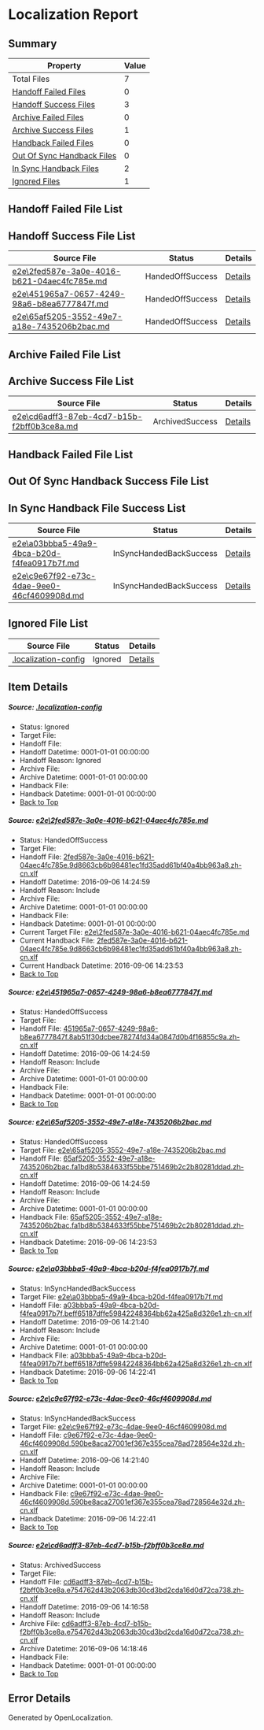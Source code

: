 # <a name='report-top'></a> Localization Report

## Summary
 Property | Value 
 -------- | ----- 
 Total Files | 7
[ Handoff Failed Files ](#handoff-failed-list)| 0
[ Handoff Success Files ](#handoff-success-list)| 3
[ Archive Failed Files ](#archive-failed-list)| 0
[ Archive Success Files ](#archive-success-list)| 1
[ Handback Failed Files ](#handback-failed-list)| 0
[ Out Of Sync Handback Files ](#outofsync-handback-success-list)| 0
[ In Sync Handback Files ](#insync-handback-success-list)| 2
[ Ignored Files ](#ignored-list)| 1

## <a name='handoff-failed-list'></a> Handoff Failed File List

## <a name='handoff-success-list'></a> Handoff Success File List
 Source File | Status | Details 
 ----------- | ------ | ------- 
 [e2e\2fed587e-3a0e-4016-b621-04aec4fc785e.md](https://github.com/OpenLocalizationTestOrg/ol-test0/blob/9019d6330c62c2e8252497d13ba14f1fa2575782/e2e/2fed587e-3a0e-4016-b621-04aec4fc785e.md) | HandedOffSuccess | [Details](#9aaec3a9a79940760962fc60065a354ad5f136771)
 [e2e\451965a7-0657-4249-98a6-b8ea6777847f.md](https://github.com/OpenLocalizationTestOrg/ol-test0/blob/81c9995389965b7f130ff57d176ebc9240b9717f/e2e/451965a7-0657-4249-98a6-b8ea6777847f.md) | HandedOffSuccess | [Details](#9e3c9cee949973e286ccca46d22759a172357d022)
 [e2e\65af5205-3552-49e7-a18e-7435206b2bac.md](https://github.com/OpenLocalizationTestOrg/ol-test0/blob/ecce3ef56cede967168181687a3263cc5666ada3/e2e/65af5205-3552-49e7-a18e-7435206b2bac.md) | HandedOffSuccess | [Details](#a82a741ab29658628a73ba0d310824811926b7b13)

## <a name='archive-failed-list'></a> Archive Failed File List

## <a name='archive-success-list'></a> Archive Success File List
 Source File | Status | Details 
 ----------- | ------ | ------- 
 [e2e\cd6adff3-87eb-4cd7-b15b-f2bff0b3ce8a.md](https://github.com/OpenLocalizationTestOrg/ol-test0/blob/f6466fce0f0977342f0967d5b8d3d5c5d7c0617c/e2e/cd6adff3-87eb-4cd7-b15b-f2bff0b3ce8a.md) | ArchivedSuccess | [Details](#f409bd3cb2a8b76a8584b54714778eeb7b223e856)

## <a name='handback-failed-list'></a> Handback Failed File List

## <a name='outofsync-handback-success-list'></a> Out Of Sync Handback Success File List

## <a name='insync-handback-success-list'></a> In Sync Handback File Success List
 Source File | Status | Details 
 ----------- | ------ | ------- 
 [e2e\a03bbba5-49a9-4bca-b20d-f4fea0917b7f.md](https://github.com/OpenLocalizationTestOrg/ol-test0/blob/1a3030062d2df64c94439d996c1c9802ef648174/e2e/a03bbba5-49a9-4bca-b20d-f4fea0917b7f.md) | InSyncHandedBackSuccess | [Details](#0be3305fa8cfcca8a251e61c573680533b14dbeb4)
 [e2e\c9e67f92-e73c-4dae-9ee0-46cf4609908d.md](https://github.com/OpenLocalizationTestOrg/ol-test0/blob/1a3030062d2df64c94439d996c1c9802ef648174/e2e/c9e67f92-e73c-4dae-9ee0-46cf4609908d.md) | InSyncHandedBackSuccess | [Details](#26a1c83a373afb1f3209fb9405ae7664ccaee9c45)

## <a name='ignored-list'></a> Ignored File List
 Source File | Status | Details 
 ----------- | ------ | ------- 
 [.localization-config](https://github.com/OpenLocalizationTestOrg/ol-test0/blob/9019d6330c62c2e8252497d13ba14f1fa2575782/.localization-config) | Ignored | [Details](#3d4f252ac210baf56311d7e97dcc2db10974dbd20)

## Item Details
##### <a name='3d4f252ac210baf56311d7e97dcc2db10974dbd20'></a> Source: [.localization-config](https://github.com/OpenLocalizationTestOrg/ol-test0/blob/9019d6330c62c2e8252497d13ba14f1fa2575782/.localization-config)
* Status: Ignored
* Target File: 
* Handoff File: 
* Handoff Datetime: 0001-01-01 00:00:00
* Handoff Reason: Ignored
* Archive File: 
* Archive Datetime: 0001-01-01 00:00:00
* Handback File: 
* Handback Datetime: 0001-01-01 00:00:00
* [Back to Top](#report-top)

##### <a name='9aaec3a9a79940760962fc60065a354ad5f136771'></a> Source: [e2e\2fed587e-3a0e-4016-b621-04aec4fc785e.md](https://github.com/OpenLocalizationTestOrg/ol-test0/blob/9019d6330c62c2e8252497d13ba14f1fa2575782/e2e/2fed587e-3a0e-4016-b621-04aec4fc785e.md)
* Status: HandedOffSuccess
* Target File: 
* Handoff File: [2fed587e-3a0e-4016-b621-04aec4fc785e.9d8663cb6b98481ec1fd35add61bf40a4bb963a8.zh-cn.xlf](https://github.com/OpenLocalizationTestOrg/ol-test0-handoff/blob/66d6b4e899a9589dc9de0f3942eee9988c509704/ol-handoff/OpenLocalizationTestOrg/ol-test0-zhcn/ci/mt/2fed587e-3a0e-4016-b621-04aec4fc785e.9d8663cb6b98481ec1fd35add61bf40a4bb963a8.zh-cn.xlf)
* Handoff Datetime: 2016-09-06 14:24:59
* Handoff Reason: Include
* Archive File: 
* Archive Datetime: 0001-01-01 00:00:00
* Handback File: 
* Handback Datetime: 0001-01-01 00:00:00
* Current Target File: [e2e\2fed587e-3a0e-4016-b621-04aec4fc785e.md](https://github.com/OpenLocalizationTestOrg/ol-test0-zhcn/blob/5dbdc96235135643593bea53dec707c05e80b2ea/e2e/2fed587e-3a0e-4016-b621-04aec4fc785e.md)
* Current Handback File: [2fed587e-3a0e-4016-b621-04aec4fc785e.9d8663cb6b98481ec1fd35add61bf40a4bb963a8.zh-cn.xlf](https://github.com/OpenLocalizationTestOrg/ol-test0-handback/blob/3981eb88c8d635fd20f2201b76c584d58cd2d10a/ol-handback/OpenLocalizationTestOrg/ol-test0-zhcn/ci/ht/2fed587e-3a0e-4016-b621-04aec4fc785e.9d8663cb6b98481ec1fd35add61bf40a4bb963a8.zh-cn.xlf)
* Current Handback Datetime: 2016-09-06 14:23:53
* [Back to Top](#report-top)

##### <a name='9e3c9cee949973e286ccca46d22759a172357d022'></a> Source: [e2e\451965a7-0657-4249-98a6-b8ea6777847f.md](https://github.com/OpenLocalizationTestOrg/ol-test0/blob/81c9995389965b7f130ff57d176ebc9240b9717f/e2e/451965a7-0657-4249-98a6-b8ea6777847f.md)
* Status: HandedOffSuccess
* Target File: 
* Handoff File: [451965a7-0657-4249-98a6-b8ea6777847f.8ab51f30dcbee78274fd34a0847d0b4f16855c9a.zh-cn.xlf](https://github.com/OpenLocalizationTestOrg/ol-test0-handoff/blob/66d6b4e899a9589dc9de0f3942eee9988c509704/ol-handoff/OpenLocalizationTestOrg/ol-test0-zhcn/ci/mt/451965a7-0657-4249-98a6-b8ea6777847f.8ab51f30dcbee78274fd34a0847d0b4f16855c9a.zh-cn.xlf)
* Handoff Datetime: 2016-09-06 14:24:59
* Handoff Reason: Include
* Archive File: 
* Archive Datetime: 0001-01-01 00:00:00
* Handback File: 
* Handback Datetime: 0001-01-01 00:00:00
* [Back to Top](#report-top)

##### <a name='a82a741ab29658628a73ba0d310824811926b7b13'></a> Source: [e2e\65af5205-3552-49e7-a18e-7435206b2bac.md](https://github.com/OpenLocalizationTestOrg/ol-test0/blob/ecce3ef56cede967168181687a3263cc5666ada3/e2e/65af5205-3552-49e7-a18e-7435206b2bac.md)
* Status: HandedOffSuccess
* Target File: [e2e\65af5205-3552-49e7-a18e-7435206b2bac.md](https://github.com/OpenLocalizationTestOrg/ol-test0-zhcn/blob/5dbdc96235135643593bea53dec707c05e80b2ea/e2e/65af5205-3552-49e7-a18e-7435206b2bac.md)
* Handoff File: [65af5205-3552-49e7-a18e-7435206b2bac.fa1bd8b5384633f55bbe751469b2c2b80281ddad.zh-cn.xlf](https://github.com/OpenLocalizationTestOrg/ol-test0-handoff/blob/66d6b4e899a9589dc9de0f3942eee9988c509704/ol-handoff/OpenLocalizationTestOrg/ol-test0-zhcn/ci/mt/65af5205-3552-49e7-a18e-7435206b2bac.fa1bd8b5384633f55bbe751469b2c2b80281ddad.zh-cn.xlf)
* Handoff Datetime: 2016-09-06 14:24:59
* Handoff Reason: Include
* Archive File: 
* Archive Datetime: 0001-01-01 00:00:00
* Handback File: [65af5205-3552-49e7-a18e-7435206b2bac.fa1bd8b5384633f55bbe751469b2c2b80281ddad.zh-cn.xlf](https://github.com/OpenLocalizationTestOrg/ol-test0-handback/blob/3981eb88c8d635fd20f2201b76c584d58cd2d10a/ol-handback/OpenLocalizationTestOrg/ol-test0-zhcn/ci/ht/65af5205-3552-49e7-a18e-7435206b2bac.fa1bd8b5384633f55bbe751469b2c2b80281ddad.zh-cn.xlf)
* Handback Datetime: 2016-09-06 14:23:53
* [Back to Top](#report-top)

##### <a name='0be3305fa8cfcca8a251e61c573680533b14dbeb4'></a> Source: [e2e\a03bbba5-49a9-4bca-b20d-f4fea0917b7f.md](https://github.com/OpenLocalizationTestOrg/ol-test0/blob/1a3030062d2df64c94439d996c1c9802ef648174/e2e/a03bbba5-49a9-4bca-b20d-f4fea0917b7f.md)
* Status: InSyncHandedBackSuccess
* Target File: [e2e\a03bbba5-49a9-4bca-b20d-f4fea0917b7f.md](https://github.com/OpenLocalizationTestOrg/ol-test0-zhcn/blob/a56d167d7abf35d27cac58d9edc8210bd67a34b0/e2e/a03bbba5-49a9-4bca-b20d-f4fea0917b7f.md)
* Handoff File: [a03bbba5-49a9-4bca-b20d-f4fea0917b7f.beff65187dffe59842248364bb62a425a8d326e1.zh-cn.xlf](https://github.com/OpenLocalizationTestOrg/ol-test0-handoff/blob/31a91ef36196c55de2e7d7f04dfb98461f6d03f0/ol-handoff/OpenLocalizationTestOrg/ol-test0-zhcn/ci/a03bbba5-49a9-4bca-b20d-f4fea0917b7f.beff65187dffe59842248364bb62a425a8d326e1.zh-cn.xlf)
* Handoff Datetime: 2016-09-06 14:21:40
* Handoff Reason: Include
* Archive File: 
* Archive Datetime: 0001-01-01 00:00:00
* Handback File: [a03bbba5-49a9-4bca-b20d-f4fea0917b7f.beff65187dffe59842248364bb62a425a8d326e1.zh-cn.xlf](https://github.com/OpenLocalizationTestOrg/ol-test0-handback/blob/927c5e0360217c903b395c3658ca96e2b40438ea/ol-handback/OpenLocalizationTestOrg/ol-test0-zhcn/ci/a03bbba5-49a9-4bca-b20d-f4fea0917b7f.beff65187dffe59842248364bb62a425a8d326e1.zh-cn.xlf)
* Handback Datetime: 2016-09-06 14:22:41
* [Back to Top](#report-top)

##### <a name='26a1c83a373afb1f3209fb9405ae7664ccaee9c45'></a> Source: [e2e\c9e67f92-e73c-4dae-9ee0-46cf4609908d.md](https://github.com/OpenLocalizationTestOrg/ol-test0/blob/1a3030062d2df64c94439d996c1c9802ef648174/e2e/c9e67f92-e73c-4dae-9ee0-46cf4609908d.md)
* Status: InSyncHandedBackSuccess
* Target File: [e2e\c9e67f92-e73c-4dae-9ee0-46cf4609908d.md](https://github.com/OpenLocalizationTestOrg/ol-test0-zhcn/blob/a56d167d7abf35d27cac58d9edc8210bd67a34b0/e2e/c9e67f92-e73c-4dae-9ee0-46cf4609908d.md)
* Handoff File: [c9e67f92-e73c-4dae-9ee0-46cf4609908d.590be8aca27001ef367e355cea78ad728564e32d.zh-cn.xlf](https://github.com/OpenLocalizationTestOrg/ol-test0-handoff/blob/31a91ef36196c55de2e7d7f04dfb98461f6d03f0/ol-handoff/OpenLocalizationTestOrg/ol-test0-zhcn/ci/c9e67f92-e73c-4dae-9ee0-46cf4609908d.590be8aca27001ef367e355cea78ad728564e32d.zh-cn.xlf)
* Handoff Datetime: 2016-09-06 14:21:40
* Handoff Reason: Include
* Archive File: 
* Archive Datetime: 0001-01-01 00:00:00
* Handback File: [c9e67f92-e73c-4dae-9ee0-46cf4609908d.590be8aca27001ef367e355cea78ad728564e32d.zh-cn.xlf](https://github.com/OpenLocalizationTestOrg/ol-test0-handback/blob/927c5e0360217c903b395c3658ca96e2b40438ea/ol-handback/OpenLocalizationTestOrg/ol-test0-zhcn/ci/c9e67f92-e73c-4dae-9ee0-46cf4609908d.590be8aca27001ef367e355cea78ad728564e32d.zh-cn.xlf)
* Handback Datetime: 2016-09-06 14:22:41
* [Back to Top](#report-top)

##### <a name='f409bd3cb2a8b76a8584b54714778eeb7b223e856'></a> Source: [e2e\cd6adff3-87eb-4cd7-b15b-f2bff0b3ce8a.md](https://github.com/OpenLocalizationTestOrg/ol-test0/blob/f6466fce0f0977342f0967d5b8d3d5c5d7c0617c/e2e/cd6adff3-87eb-4cd7-b15b-f2bff0b3ce8a.md)
* Status: ArchivedSuccess
* Target File: 
* Handoff File: [cd6adff3-87eb-4cd7-b15b-f2bff0b3ce8a.e754762d43b2063db30cd3bd2cda16d0d72ca738.zh-cn.xlf](https://github.com/OpenLocalizationTestOrg/ol-test0-handoff/blob/d992e41101adb0f6b5872cac263cae39bc8d054a/ol-handoff/OpenLocalizationTestOrg/ol-test0-zhcn/ci/ht/cd6adff3-87eb-4cd7-b15b-f2bff0b3ce8a.e754762d43b2063db30cd3bd2cda16d0d72ca738.zh-cn.xlf)
* Handoff Datetime: 2016-09-06 14:16:58
* Handoff Reason: Include
* Archive File: [cd6adff3-87eb-4cd7-b15b-f2bff0b3ce8a.e754762d43b2063db30cd3bd2cda16d0d72ca738.zh-cn.xlf](https://github.com/OpenLocalizationTestOrg/ol-test0-handoff/blob/d8b564e1a1b9d00b9befe471dd9d99574cdf3107/ol-archive/OpenLocalizationTestOrg/ol-test0-zhcn/ci/ht/cd6adff3-87eb-4cd7-b15b-f2bff0b3ce8a.e754762d43b2063db30cd3bd2cda16d0d72ca738.zh-cn.xlf)
* Archive Datetime: 2016-09-06 14:18:46
* Handback File: 
* Handback Datetime: 0001-01-01 00:00:00
* [Back to Top](#report-top)


## Error Details

Generated by OpenLocalization.
